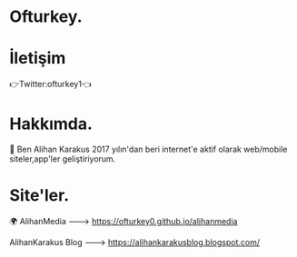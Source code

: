 # Ofturkey.


# İletişim
 👉Twitter:ofturkey1👈
 
# Hakkımda.
 
  💼 Ben Alihan Karakus 2017 yılın'dan beri internet'e aktif olarak web/mobile siteler,app'ler geliştiriyorum.
  
  
 # Site'ler.
 
  🌍 AlihanMedia ---> https://ofturkey0.github.io/alihanmedia
  
  
  
   AlihanKarakus Blog ---> https://alihankarakusblog.blogspot.com/
